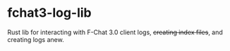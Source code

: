 # fchat3-log-lib
Rust lib for interacting with F-Chat 3.0 client logs, ~~creating index files~~, and creating logs anew.
